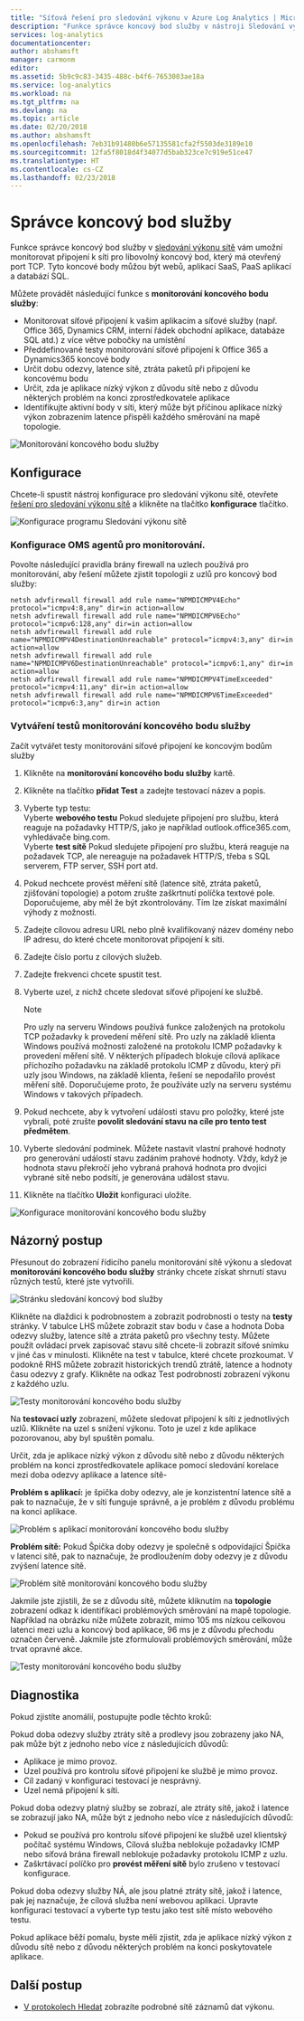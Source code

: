 ```yaml
---
title: "Síťová řešení pro sledování výkonu v Azure Log Analytics | Microsoft Docs"
description: "Funkce správce koncový bod služby v nástroji Sledování výkonu sítě umožňuje monitorovat připojení k síti pro libovolný koncový bod, který má otevřený port TCP."
services: log-analytics
documentationcenter: 
author: abshamsft
manager: carmonm
editor: 
ms.assetid: 5b9c9c83-3435-488c-b4f6-7653003ae18a
ms.service: log-analytics
ms.workload: na
ms.tgt_pltfrm: na
ms.devlang: na
ms.topic: article
ms.date: 02/20/2018
ms.author: abshamsft
ms.openlocfilehash: 7eb31b91480b6e57135581cfa2f5503de3189e10
ms.sourcegitcommit: 12fa5f8018d4f34077d5bab323ce7c919e51ce47
ms.translationtype: HT
ms.contentlocale: cs-CZ
ms.lasthandoff: 02/23/2018
---
```

# <a name="service-endpoint-manager"></a>Správce koncový bod služby

Funkce správce koncový bod služby v [sledování výkonu sítě](log-analytics-network-performance-monitor.md) vám umožní monitorovat připojení k síti pro libovolný koncový bod, který má otevřený port TCP. Tyto koncové body můžou být webů, aplikací SaaS, PaaS aplikací a databází SQL. 

Můžete provádět následující funkce s **monitorování koncového bodu služby**: 

- Monitorovat síťové připojení k vašim aplikacím a síťové služby (např. Office 365, Dynamics CRM, interní řádek obchodní aplikace, databáze SQL atd.) z více větve pobočky na umístění 
- Předdefinované testy monitorování síťové připojení k Office 365 a Dynamics365 koncové body 
- Určit dobu odezvy, latence sítě, ztráta paketů při připojení ke koncovému bodu 
- Určit, zda je aplikace nízký výkon z důvodu sítě nebo z důvodu některých problém na konci zprostředkovatele aplikace 
- Identifikujte aktivní body v síti, který může být příčinou aplikace nízký výkon zobrazením latence přispěli každého směrování na mapě topologie. 


![Monitorování koncového bodu služby](media/log-analytics-network-performance-monitor/service-endpoint-intro.png)


## <a name="configuration"></a>Konfigurace 
Chcete-li spustit nástroj konfigurace pro sledování výkonu sítě, otevřete [řešení pro sledování výkonu sítě](log-analytics-network-performance-monitor.md) a klikněte na tlačítko **konfigurace** tlačítko.

![Konfigurace programu Sledování výkonu sítě](media/log-analytics-network-performance-monitor/npm-configure-button.png)


### <a name="configure-oms-agents-for-the-monitoring"></a>Konfigurace OMS agentů pro monitorování.  
Povolte následující pravidla brány firewall na uzlech používá pro monitorování, aby řešení můžete zjistit topologii z uzlů pro koncový bod služby: 

```
netsh advfirewall firewall add rule name="NPMDICMPV4Echo" protocol="icmpv4:8,any" dir=in action=allow 
netsh advfirewall firewall add rule name="NPMDICMPV6Echo" protocol="icmpv6:128,any" dir=in action=allow 
netsh advfirewall firewall add rule name="NPMDICMPV4DestinationUnreachable" protocol="icmpv4:3,any" dir=in action=allow 
netsh advfirewall firewall add rule name="NPMDICMPV6DestinationUnreachable" protocol="icmpv6:1,any" dir=in action=allow 
netsh advfirewall firewall add rule name="NPMDICMPV4TimeExceeded" protocol="icmpv4:11,any" dir=in action=allow 
netsh advfirewall firewall add rule name="NPMDICMPV6TimeExceeded" protocol="icmpv6:3,any" dir=in action 
```

### <a name="create-service-endpoint-monitor-tests"></a>Vytváření testů monitorování koncového bodu služby 

Začít vytvářet testy monitorování síťové připojení ke koncovým bodům služby 

1. Klikněte na **monitorování koncového bodu služby** kartě.
2. Klikněte na tlačítko **přidat Test** a zadejte testovací název a popis. 
3. Vyberte typ testu:<br>Vyberte **webového testu** Pokud sledujete připojení pro službu, která reaguje na požadavky HTTP/S, jako je například outlook.office365.com, vyhledávače bing.com.<br>Vyberte **test sítě** Pokud sledujete připojení pro službu, která reaguje na požadavek TCP, ale nereaguje na požadavek HTTP/S, třeba s SQL serverem, FTP server, SSH port atd. 
4. Pokud nechcete provést měření sítě (latence sítě, ztráta paketů, zjišťování topologie) a potom zrušte zaškrtnutí políčka textové pole. Doporučujeme, aby měl že být zkontrolovány. Tím lze získat maximální výhody z možnosti. 
5. Zadejte cílovou adresu URL nebo plně kvalifikovaný název domény nebo IP adresu, do které chcete monitorovat připojení k síti.  
6. Zadejte číslo portu z cílových služeb. 
7. Zadejte frekvenci chcete spustit test. 
8. Vyberte uzel, z nichž chcete sledovat síťové připojení ke službě. 

    >[!NOTE]
    > Pro uzly na serveru Windows používá funkce založených na protokolu TCP požadavky k provedení měření sítě. Pro uzly na základě klienta Windows používá možnosti založené na protokolu ICMP požadavky k provedení měření sítě. V některých případech blokuje cílová aplikace příchozího požadavku na základě protokolu ICMP z důvodu, který při uzly jsou Windows, na základě klienta, řešení se nepodařilo provést měření sítě. Doporučujeme proto, že používáte uzly na serveru systému Windows v takových případech. 

9. Pokud nechcete, aby k vytvoření události stavu pro položky, které jste vybrali, poté zrušte **povolit sledování stavu na cíle pro tento test předmětem**. 
10. Vyberte sledování podmínek. Můžete nastavit vlastní prahové hodnoty pro generování událostí stavu zadáním prahové hodnoty. Vždy, když je hodnota stavu překročí jeho vybraná prahová hodnota pro dvojici vybrané sítě nebo podsítí, je generována událost stavu. 
11. Klikněte na tlačítko **Uložit** konfiguraci uložíte. 

 ![Konfigurace monitorování koncového bodu služby](media/log-analytics-network-performance-monitor/service-endpoint-configuration.png)



## <a name="walkthrough"></a>Názorný postup 

Přesunout do zobrazení řídicího panelu monitorování sítě výkonu a sledovat **monitorování koncového bodu služby** stránky chcete získat shrnutí stavu různých testů, které jste vytvořili.  

![Stránku sledování koncový bod služby](media/log-analytics-network-performance-monitor/service-endpoint-blade.png)

Klikněte na dlaždici k podrobnostem a zobrazit podrobnosti o testy na **testy** stránky. V tabulce LHS můžete zobrazit stav bodu v čase a hodnota Doba odezvy služby, latence sítě a ztráta paketů pro všechny testy. Můžete použít ovládací prvek zapisovač stavu sítě chcete-li zobrazit síťové snímku v jiné čas v minulosti. Klikněte na test v tabulce, které chcete prozkoumat. V podokně RHS můžete zobrazit historických trendů ztrátě, latence a hodnoty času odezvy z grafy. Klikněte na odkaz Test podrobnosti zobrazení výkonu z každého uzlu. 

![Testy monitorování koncového bodu služby](media/log-analytics-network-performance-monitor/service-endpoint-tests.png)

Na **testovací uzly** zobrazení, můžete sledovat připojení k síti z jednotlivých uzlů. Klikněte na uzel s snížení výkonu.  Toto je uzel z kde aplikace pozorovanou, aby byl spuštěn pomalu. 

Určit, zda je aplikace nízký výkon z důvodu sítě nebo z důvodu některých problém na konci zprostředkovatele aplikace pomocí sledování korelace mezi doba odezvy aplikace a latence sítě- 

**Problém s aplikací:** je špička doby odezvy, ale je konzistentní latence sítě a pak to naznačuje, že v síti funguje správně, a je problém z důvodu problému na konci aplikace.  

![Problém s aplikací monitorování koncového bodu služby](media/log-analytics-network-performance-monitor/service-endpoint-application-issue.png)

**Problém sítě:** Pokud Špička doby odezvy je společně s odpovídající Špička v latenci sítě, pak to naznačuje, že prodloužením doby odezvy je z důvodu zvýšení latence sítě.  

![Problém sítě monitorování koncového bodu služby](media/log-analytics-network-performance-monitor/service-endpoint-network-issue.png)

Jakmile jste zjistili, že se z důvodu sítě, můžete kliknutím na **topologie** zobrazení odkaz k identifikaci problémových směrování na mapě topologie. Například na obrázku níže můžete zobrazit, mimo 105 ms nízkou celkovou latenci mezi uzlu a koncový bod aplikace, 96 ms je z důvodu přechodu označen červeně. Jakmile jste zformulovali problémových směrování, může trvat opravné akce.  

![Testy monitorování koncového bodu služby](media/log-analytics-network-performance-monitor/service-endpoint-topology.png)

## <a name="diagnostics"></a>Diagnostika 

Pokud zjistíte anomálií, postupujte podle těchto kroků:

Pokud doba odezvy služby ztráty sítě a prodlevy jsou zobrazeny jako NA, pak může být z jednoho nebo více z následujících důvodů:
- Aplikace je mimo provoz.
- Uzel používá pro kontrolu síťové připojení ke službě je mimo provoz.
- Cíl zadaný v konfiguraci testovací je nesprávný.
- Uzel nemá připojení k síti.

Pokud doba odezvy platný služby se zobrazí, ale ztráty sítě, jakož i latence se zobrazují jako NA, může být z jednoho nebo více z následujících důvodů:
- Pokud se používá pro kontrolu síťové připojení ke službě uzel klientský počítač systému Windows, Cílová služba neblokuje požadavky ICMP nebo síťová brána firewall neblokuje požadavky protokolu ICMP z uzlu.
- Zaškrtávací políčko pro **provést měření sítě** bylo zrušeno v testovací konfigurace. 

Pokud doba odezvy služby NÁ, ale jsou platné ztráty sítě, jakož i latence, pak jej naznačuje, že cílová služba není webovou aplikaci. Upravte konfiguraci testovací a vyberte typ testu jako test sítě místo webového testu. 

Pokud aplikace běží pomalu, byste měli zjistit, zda je aplikace nízký výkon z důvodu sítě nebo z důvodu některých problém na konci poskytovatele aplikace.


## <a name="next-steps"></a>Další postup
* [V protokolech Hledat](log-analytics-log-searches.md) zobrazíte podrobné sítě záznamů dat výkonu.
